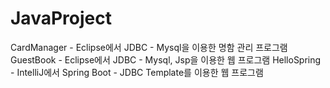 # JavaProject

CardManager - Eclipse에서 JDBC - Mysql을 이용한 명함 관리 프로그램 
GuestBook - Eclipse에서 JDBC - Mysql, Jsp을 이용한 웹 프로그램 
HelloSpring - IntelliJ에서 Spring Boot - JDBC Template를 이용한 웹 프로그램

